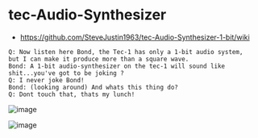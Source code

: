 # tec-Audio-Synthesizer
- https://github.com/SteveJustin1963/tec-Audio-Synthesizer-1-bit/wiki


```
Q: Now listen here Bond, the Tec-1 has only a 1-bit audio system, 
but I can make it produce more than a square wave. 
Bond: A 1-bit audio-synthesizer on the tec-1 will sound like shit...you've got to be joking ? 
Q: I never joke Bond!
Bond: (looking around) And whats this thing do?
Q: Dont touch that, thats my lunch!
```

![image](https://github.com/user-attachments/assets/bd4f337c-aa1e-47e5-9f41-2dd8ccad4d1e)

![image](https://github.com/user-attachments/assets/ac00da81-f926-4270-879e-28c789c4c65e)

